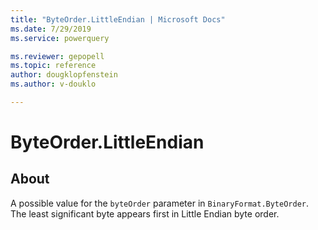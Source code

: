 ```yaml
---
title: "ByteOrder.LittleEndian | Microsoft Docs"
ms.date: 7/29/2019
ms.service: powerquery

ms.reviewer: gepopell
ms.topic: reference
author: dougklopfenstein
ms.author: v-douklo

---
```

# ByteOrder.LittleEndian

## About

A possible value for the `byteOrder` parameter in `BinaryFormat.ByteOrder`. The least significant byte appears first in Little Endian byte order.
